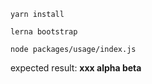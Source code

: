 `yarn install`

`lerna bootstrap`

`node packages/usage/index.js`

expected result: **xxx alpha beta**
